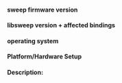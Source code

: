 <!---
This form is intended mainly for bug reports and feature requests. 
This is NOT the place to ask for general project help. If you need help, please use the community forum available [here](http://community.scanse.io/).
This text is a "template". Feel free to delete irrelevant sections.
-->

#### sweep firmware version
<!-- What verison of the sweep firmware are you using? -->

#### libsweep version + affected bindings
<!-- What version of the libsweep library are you using? -->
<!-- Does this issue concern libsweep or a specific language binding? -->

#### operating system
<!-- If relevant, list any operating system/s you've tested on -->

#### Platform/Hardware Setup
<!-- If relevant, list any details about your platform or hardware setup -->

#### Description:
<!--
Describe the bug or feature request in detail. 
A code snippet, screenshot, and small-test help us understand.
Explain what happened and what you expected to happen.
-->
